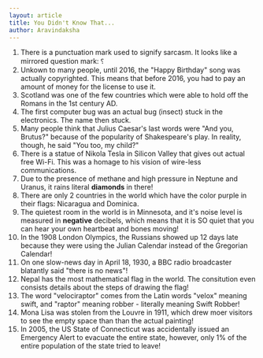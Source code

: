 ```yaml
---
layout: article
title: You Didn't Know That...
author: Aravindaksha
---
```


1. There is a punctuation mark used to signify sarcasm. It looks like a mirrored question mark: ⸮
2. Unkown to many people, until 2016, the "Happy Birthday" song was actually copyrighted. This means that before 2016, you had to pay an amount of money for the license to use it.
3. Scotland was one of the few countries which were able to hold off the Romans in the 1st century AD.
4. The first computer bug was an actual bug (insect) stuck in the electronics. The name then stuck.
5. Many people think that Julius Caesar's last words were "And you, Brutus?" because of the popularity of Shakespeare's play. In reality, though, he said "You too, my child?"
6. There is a statue of Nikola Tesla in Silicon Valley that gives out actual free Wi-Fi. This was a homage to his vision of wire-less communications.
7. Due to the presence of methane and high pressure in Neptune and Uranus, it rains literal **diamonds** in there!
8. There are only 2 countries in the world which have the color purple in their flags: Nicaragua and Dominica.
9. The quietest room in the world is in Minnesota, and it's noise level is measured in **negative** decibels, which means that it is SO quiet that you can hear your own heartbeat and bones moving!
10. In the 1908 London Olympics, the Russians showed up 12 days late because they were using the Julian Calendar instead of the Gregorian Calendar!
11. On one slow-news day in April 18, 1930, a BBC radio broadcaster blatantly said "there is no news"!
12. Nepal has the most mathematical flag in the world. The consitution even consists details about the steps of drawing the flag!
13. The word "velociraptor" comes from the Latin words "velox" meaning swift, and "raptor" meaning robber - literally meaning Swift Robber!
14. Mona Lisa was stolen from the Louvre in 1911, which drew moer visitors to see the empty space than than the actual painting!
15. In 2005, the US State of Connecticut was accidentally issued an Emergency Alert to evacuate the entire state, however, only 1% of the entire population of the state tried to leave!

